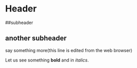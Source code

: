 # Header

##subheader

## another subheader

say something more(this line is edited from the web browser)

Let us see something **bold** and in _italics_.

